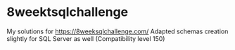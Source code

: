 # 8weektsqlchallenge

My solutions for https://8weeksqlchallenge.com/
Adapted schemas creation slightly for SQL Server as well (Compatibility level 150)
